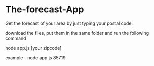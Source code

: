 The-forecast-App
================

Get the forecast of your area by just typing your postal code. 

download the files, put them in the same folder and run the following command

node app.js [your zipcode]

example - 
node app.js 85719
